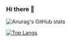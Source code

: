 ### Hi there 👋

<!--
**Carl224/Carl224** is a ✨ _special_ ✨ repository because its `README.md` (this file) appears on your GitHub profile.

Here are some ideas to get you started:

- 🔭 I’m currently working on ...
- 🌱 I’m currently learning ...
- 👯 I’m looking to collaborate on ...
- 🤔 I’m looking for help with ...
- 💬 Ask me about ...
- 📫 How to reach me: ...
- 😄 Pronouns: ...
- ⚡ Fun fact: ...
-->
<!-- [![Anurag's github stats](https://github-readme-stats.vercel.app/api?username=anuraghazra)](https://github.com/anuraghazra/github-readme-stats) -->
![Anurag's GitHub stats](https://github-readme-stats.vercel.app/api?username=Carl224)
<!-- 语言统计 -->
[![Top Langs](https://github-readme-stats.vercel.app/api/top-langs/?username=Carl224&layout=compact)](https://github.com/anuraghazra/github-readme-stats)
